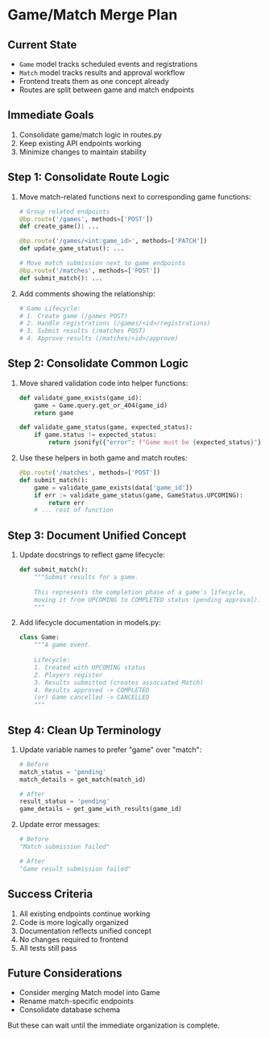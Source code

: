 # Game/Match Merge Plan

## Current State
- `Game` model tracks scheduled events and registrations
- `Match` model tracks results and approval workflow
- Frontend treats them as one concept already
- Routes are split between game and match endpoints

## Immediate Goals
1. Consolidate game/match logic in routes.py
2. Keep existing API endpoints working
3. Minimize changes to maintain stability

## Step 1: Consolidate Route Logic
1. Move match-related functions next to corresponding game functions:
   ```python
   # Group related endpoints
   @bp.route('/games', methods=['POST'])
   def create_game(): ...
   
   @bp.route('/games/<int:game_id>', methods=['PATCH'])
   def update_game_status(): ...
   
   # Move match submission next to game endpoints
   @bp.route('/matches', methods=['POST'])
   def submit_match(): ...
   ```

2. Add comments showing the relationship:
   ```python
   # Game Lifecycle:
   # 1. Create game (/games POST)
   # 2. Handle registrations (/games/<id>/registrations)
   # 3. Submit results (/matches POST)
   # 4. Approve results (/matches/<id>/approve)
   ```

## Step 2: Consolidate Common Logic
1. Move shared validation code into helper functions:
   ```python
   def validate_game_exists(game_id):
       game = Game.query.get_or_404(game_id)
       return game

   def validate_game_status(game, expected_status):
       if game.status != expected_status:
           return jsonify({"error": f"Game must be {expected_status}"}), 400
   ```

2. Use these helpers in both game and match routes:
   ```python
   @bp.route('/matches', methods=['POST'])
   def submit_match():
       game = validate_game_exists(data['game_id'])
       if err := validate_game_status(game, GameStatus.UPCOMING):
           return err
       # ... rest of function
   ```

## Step 3: Document Unified Concept
1. Update docstrings to reflect game lifecycle:
   ```python
   def submit_match():
       """Submit results for a game.
       
       This represents the completion phase of a game's lifecycle,
       moving it from UPCOMING to COMPLETED status (pending approval).
       """
   ```

2. Add lifecycle documentation in models.py:
   ```python
   class Game:
       """A game event.
       
       Lifecycle:
       1. Created with UPCOMING status
       2. Players register
       3. Results submitted (creates associated Match)
       4. Results approved -> COMPLETED
       (or) Game cancelled -> CANCELLED
       """
   ```

## Step 4: Clean Up Terminology
1. Update variable names to prefer "game" over "match":
   ```python
   # Before
   match_status = 'pending'
   match_details = get_match(match_id)
   
   # After
   result_status = 'pending'
   game_details = get_game_with_results(game_id)
   ```

2. Update error messages:
   ```python
   # Before
   "Match submission failed"
   
   # After
   "Game result submission failed"
   ```

## Success Criteria
1. All existing endpoints continue working
2. Code is more logically organized
3. Documentation reflects unified concept
4. No changes required to frontend
5. All tests still pass

## Future Considerations
- Consider merging Match model into Game
- Rename match-specific endpoints
- Consolidate database schema

But these can wait until the immediate organization is complete.